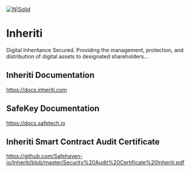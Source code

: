 [![N|Solid](https://docs.inheriti.com/img/Gradient_large.png)](https://inheriti.com/)

# Inheriti

Digital Inheritance Secured.
Providing the management, protection, and distribution of digital assets to designated shareholders…

## Inheriti Documentation

https://docs.inheriti.com

## SafeKey Documentation

https://docs.safetech.io


## Inheriti Smart Contract Audit Certificate

https://github.com/Safehaven-io/Inheriti/blob/master/Security%20Audit%20Certificate%20Inheriti.pdf



